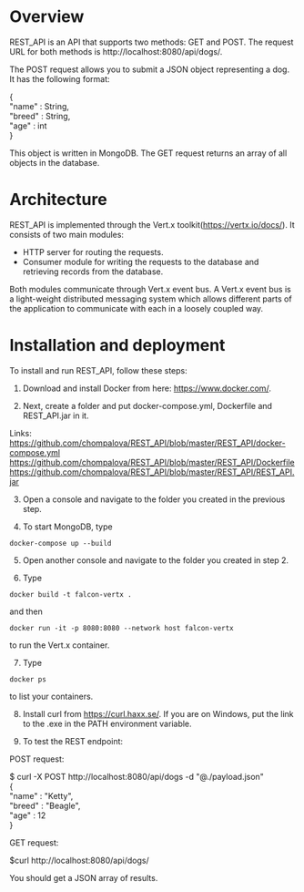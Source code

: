 # Overview

REST_API is an API that supports two methods: GET and POST. The request URL for both methods is http://localhost:8080/api/dogs/.

The POST request allows you to submit a JSON object representing a dog. It has the following format: 

{<br/>
  "name" : String,<br/>
  "breed" : String,<br/>
  "age" : int<br/>
}

This object is written in MongoDB. The GET request returns an array of all objects in the database.

# Architecture

REST_API is implemented through the Vert.x toolkit(https://vertx.io/docs/). It consists of two main modules: 

- HTTP server for routing the requests.
- Consumer module for writing the requests to the database and retrieving records from the database.

Both modules communicate through Vert.x event bus. A Vert.x event bus is a light-weight distributed messaging system which allows different parts of the application to communicate with each in a loosely coupled way.

# Installation and deployment

To install and run REST_API, follow these steps:

1. Download and install Docker from here: https://www.docker.com/.

2. Next, create a folder and put docker-compose.yml, Dockerfile and REST_API.jar in it.

Links: 
https://github.com/chompalova/REST_API/blob/master/REST_API/docker-compose.yml
https://github.com/chompalova/REST_API/blob/master/REST_API/Dockerfile
https://github.com/chompalova/REST_API/blob/master/REST_API/REST_API.jar

3. Open a console and navigate to the folder you created in the previous step. 

4. To start MongoDB, type 

```
docker-compose up --build
``` 
5. Open another console and navigate to the folder you created in step 2.

6. Type

```
docker build -t falcon-vertx . 
```
and then 
```
docker run -it -p 8080:8080 --network host falcon-vertx
```

to run the Vert.x container.

7. Type 

```
docker ps
```
to list your containers.

8. Install curl from https://curl.haxx.se/. If you are on Windows, put the link to the .exe in the PATH environment variable.

9. To test the REST endpoint:

POST request:

$ curl -X POST http://localhost:8080/api/dogs -d "@./payload.json"<br/>
{<br/>
  "name" : "Ketty",<br/>
  "breed" : "Beagle",<br/>
  "age" : 12<br/>
}

GET request:

$curl http://localhost:8080/api/dogs/

You should get a JSON array of results.
